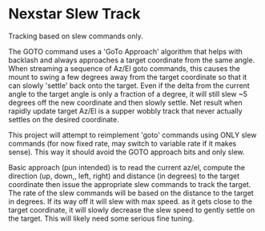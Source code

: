 # Nexstar Slew Track

Tracking based on slew commands only.  

The GOTO command uses a 'GoTo Approach' algorithm that helps with backlash and always approaches a target coordinate from the same angle.
When streaming a sequence of Az/El goto commands, this causes the mount to swing a few degrees away from the target coordinate so that it can slowly 'settle' back onto the target.
Even if the delta from the current angle to the target angle is only a fraction of a degree, it will still slew ~5 degrees off the new coordinate and then slowly settle.
Net result when rapidly update target Az/El is a supper wobbly track that never actually settles on the desired coordinate.

This project will attempt to reimplement 'goto' commands using ONLY slew commands (for now fixed rate, may switch to variable rate if it makes sense).
This way it should avoid the GOTO approach bits and only slew.

Basic approach (pun intended) is to read the current az/el, compute the direction (up, down,, left, right) and distance (in degrees) to the target coordinate then issue the appropriate slew commands to track the target.  The rate of the slew commands will be based on the distance to the target in degrees.  If its way off it will slew with max speed.  as it gets close to the target coordinate, it will slowly decrease the slew speed to gently settle on the target.  This will likely need some serious fine tuning.
